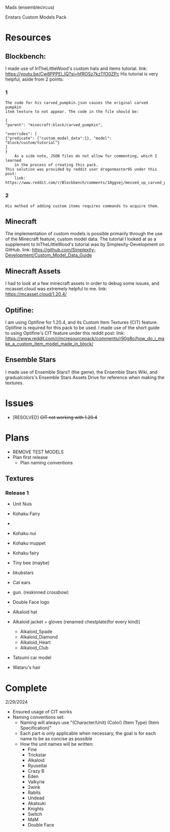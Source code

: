Mads (ensemblecircus)

Enstars Custom Models Pack

# Resources #
## Blockbench: ## 
I made use of InTheLittleWood's custom hats and items tutorial.
    link: https://youtu.be/Cw8PPPEl_IQ?si=hfROSz7kzTfO0ZPc
His tutorial is very helpful, aside from 2 points: 
### 1 ###
    The code for his carved_pumpkin.json causes the original carved pumpkin
    item texture to not appear. The code in the file should be:

    {
    "parent": "minecraft:block/carved_pumpkin",

    "overrides": [
    {"predicate": {"custom_model_data":1}, "model": "block/custom/tutorial"}
    ]
    }
        As a side note, JSON files do not allow for commenting, which I learned
        in the process of creating this pack.
    This solution was provided by reddit user dragonmaster95 under this post:
        link: https://www.reddit.com/r/Blockbench/comments/10ggvej/messed_up_carved_pumpkin_texture_in_game/

### 2 ###
    His method of adding custom items requires commands to acquire them.

## Minecraft ##
The implementation of custom models is possible primarily through the use of
the Minecraft feature, custom model data. The tutorial I looked at as a
supplement to InTheLittleWood's tutorial was by Simplexity-Development on
GitHub.
    link: https://github.com/Simplexity-Development/Custom_Model_Data_Guide

## Minecraft Assets ## 
I had to look at a few minecraft assets in order to debug some issues, and 
mcasset.cloud was extremely helpful to me.
    link: https://mcasset.cloud/1.20.4/

## Optifine: ##
I am using Optifine for 1.20.4, and its Custom Item Textures (CIT) feature.
    Optifine is required for this pack to be used. 
I made use of the short guide to using Optifine's CIT feature under this reddit
post: 
    link: https://www.reddit.com/r/mcresourcepack/comments/r90g8o/how_do_i_make_a_custom_item_model_made_in_block/

## Ensemble Stars ## 
I made use of Ensemble Stars!! (the game), the Ensemble Stars Wiki, and
gradualcolors's Ensemble Stars Assets Drive for reference when making the
textures.

# Issues #
- [RESOLVED] ~~CIT not working with 1.20.4~~

# Plans # 
- REMOVE TEST MODELS
- Plan first release
    - Plan naming conventions

## Textures ## 
### Release 1 ###
- Unit Nuis
- Kohaku Fairy
- 

- Kohaku nui
- Kohaku muppet
- Kohaku fairy
- Tiny bee (maybe)
- bkubstars
- Cat ears
- gun. (reskinned crossbow)
- Double Face logo
- Alkaloid hat
- Alkaloid jacket + gloves (renamed chestplate(for every kind))
    - Alkaloid_Spade
    - Alkaloid_Diamond
    - Alkaloid_Heart
    - Alkaloid_Club
- Tatsumi car model
- Wataru's hair

# Complete #
2/29/2024
- Ensured usage of CIT works
- Naming conventions set:
    - Naming will always use "(Character/Unit) (Color) (Item Type) (Item Specification)"
    - Each part is only applicable when necessary, the goal is for each name to be as concise as possible
    - How the unit names will be written: 
        - Fine
        - Trickstar
        - Alkaloid
        - Ryuseitai
        - Crazy B
        - Eden
        - Valkyrie
        - 2wink
        - Rabits
        - Undead
        - Akatsuki
        - Knights
        - Switch
        - MaM
        - Double Face